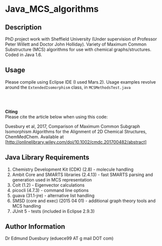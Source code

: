 Java_MCS_algorithms
===========

Description
-----------
PhD project work with Sheffield University (Under supervision of Professor Peter Willett and Doctor John Holliday).  Variety of Maximum Common Substructure (MCS) algorithms for use with chemical graphs/structures.  Coded in Java 1.6.



Usage
-----------
Please compile using Eclipse IDE (I used Mars.2).  Usage examples revolve around the ```ExtendedIsomorphism``` class, in ```MCSMethodsTest.java```

<br />
<br />


**Citing** 
<br />
Please cite the article below when using this code:

Duesbury et al, 2017, Comparison of Maximum Common Subgraph Isomorphism Algorithms for the Alignment of 2D Chemical Structures, ChemMedChem.  Available at [http://onlinelibrary.wiley.com/doi/10.1002/cmdc.201700482/abstract]



Java Library Requirements
------------
1. Chemistry Development Kit (CDK) (2.8) - molecule handling
2. Ambit Core and SMARTS libraries (2.4.13) - fast SMARTS parsing and generation used in MCS representation
3. Colt (1.2) - Eigenvector calculations
4. picocli (4.7.3) - command line options
5. guava (31.1-jre) - alternative list handling
6. SMSD (core and exec) (2015 04 01) - additional graph theory tools and MCS handling
7. JUnit 5 - tests (included in Eclipse 2.9.3)


Author Information
----------------------------------------------------
Dr Edmund Duesbury (eduece99 AT g mail DOT com)

